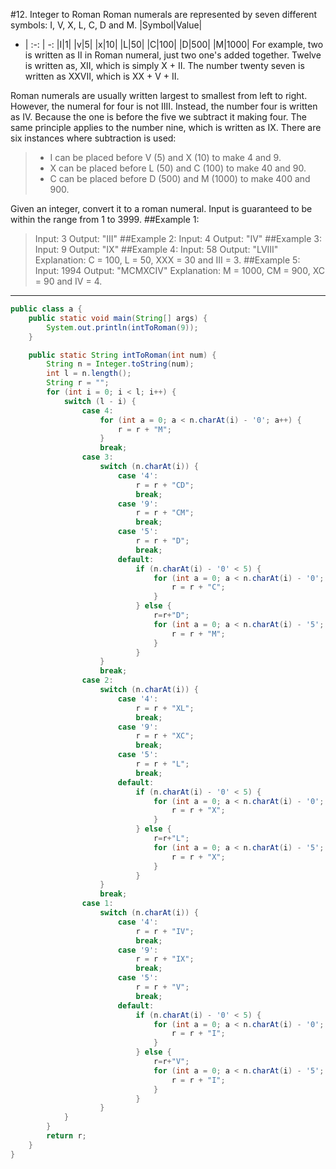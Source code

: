 #12. Integer to Roman
Roman numerals are represented by seven different symbols: I, V, X, L, C, D and M.
|Symbol|Value|
- | :-: | -:
|I|1|
|v|5|
|x|10|
|L|50|
|C|100|
|D|500|
|M|1000|
For example, two is written as II in Roman numeral, just two one's added together. Twelve is written as, XII, which is simply X + II. The number twenty seven is written as XXVII, which is XX + V + II.

Roman numerals are usually written largest to smallest from left to right. However, the numeral for four is not IIII. Instead, the number four is written as IV. Because the one is before the five we subtract it making four. The same principle applies to the number nine, which is written as IX. There are six instances where subtraction is used:
> * I can be placed before V (5) and X (10) to make 4 and 9.
> * X can be placed before L (50) and C (100) to make 40 and 90.
> * C can be placed before D (500) and M (1000) to make 400 and 900.

Given an integer, convert it to a roman numeral. Input is guaranteed to be within the range from 1 to 3999.
##Example 1:
>Input: 3
Output: "III"
##Example 2:
>Input: 4
Output: "IV"
##Example 3:
>Input: 9
Output: "IX"
##Example 4:
>Input: 58
Output: "LVIII"
Explanation: C = 100, L = 50, XXX = 30 and III = 3.
##Example 5:
>Input: 1994
Output: "MCMXCIV"
Explanation: M = 1000, CM = 900, XC = 90 and IV = 4.
---
```Java
public class a {
    public static void main(String[] args) {
        System.out.println(intToRoman(9));
    }

    public static String intToRoman(int num) {
        String n = Integer.toString(num);
        int l = n.length();
        String r = "";
        for (int i = 0; i < l; i++) {
            switch (l - i) {
                case 4:
                    for (int a = 0; a < n.charAt(i) - '0'; a++) {
                        r = r + "M";
                    }
                    break;
                case 3:
                    switch (n.charAt(i)) {
                        case '4':
                            r = r + "CD";
                            break;
                        case '9':
                            r = r + "CM";
                            break;
                        case '5':
                            r = r + "D";
                            break;
                        default:
                            if (n.charAt(i) - '0' < 5) {
                                for (int a = 0; a < n.charAt(i) - '0'; a++) {
                                    r = r + "C";
                                }
                            } else {
                                r=r+"D";
                                for (int a = 0; a < n.charAt(i) - '5'; a++) {
                                    r = r + "M";
                                }
                            }
                    }
                    break;
                case 2:
                    switch (n.charAt(i)) {
                        case '4':
                            r = r + "XL";
                            break;
                        case '9':
                            r = r + "XC";
                            break;
                        case '5':
                            r = r + "L";
                            break;
                        default:
                            if (n.charAt(i) - '0' < 5) {
                                for (int a = 0; a < n.charAt(i) - '0'; a++) {
                                    r = r + "X";
                                }
                            } else {
                                r=r+"L";
                                for (int a = 0; a < n.charAt(i) - '5'; a++) {
                                    r = r + "X";
                                }
                            }
                    }
                    break;
                case 1:
                    switch (n.charAt(i)) {
                        case '4':
                            r = r + "IV";
                            break;
                        case '9':
                            r = r + "IX";
                            break;
                        case '5':
                            r = r + "V";
                            break;
                        default:
                            if (n.charAt(i) - '0' < 5) {
                                for (int a = 0; a < n.charAt(i) - '0'; a++) {
                                    r = r + "I";
                                }
                            } else {
                                r=r+"V";
                                for (int a = 0; a < n.charAt(i) - '5'; a++) {
                                    r = r + "I";
                                }
                            }
                    }
            }
        }
        return r;
    }
}
